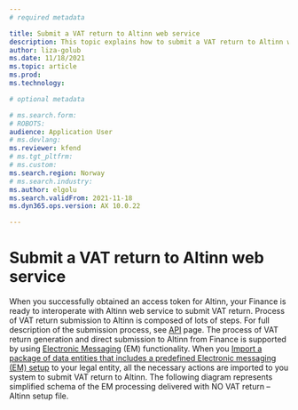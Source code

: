 ```yaml
---
# required metadata

title: Submit a VAT return to Altinn web service
description: This topic explains how to submit a VAT return to Altinn web service of Norway.
author: liza-golub
ms.date: 11/18/2021
ms.topic: article
ms.prod: 
ms.technology: 

# optional metadata

# ms.search.form: 
# ROBOTS: 
audience: Application User
# ms.devlang: 
ms.reviewer: kfend
# ms.tgt_pltfrm: 
# ms.custom: 
ms.search.region: Norway
# ms.search.industry: 
ms.author: elgolu
ms.search.validFrom: 2021-11-18
ms.dyn365.ops.version: AX 10.0.22

---
```


# Submit a VAT return to Altinn web service

When you successfully obtained an access token for Altinn, your Finance is ready to interoperate with Altinn web service to submit VAT return.
Process of VAT return submission to Altinn is composed of lots of steps. For full description of the submission process, see [API](https://skatteetaten.github.io/mva-meldingen/english/api/) page.
The process of VAT return generation and direct submission to Altinn from Finance is supported by using [Electronic Messaging](https://docs.microsoft.com/en-us/dynamics365/finance/general-ledger/electronic-messaging) (EM) functionality. When you [Import a package of data entities that includes a predefined Electronic messaging (EM) setup](/emea-nor-vat-return-setup#em-setup) to your legal entity, all the necessary actions are imported to you system to submit VAT return to Altinn. The following diagram represents simplified schema of the EM processing delivered with NO VAT return – Altinn setup file.
